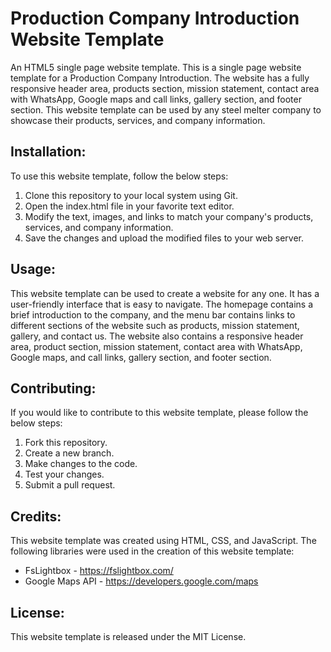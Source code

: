 # Production Company Introduction Website Template
An HTML5 single page website template. This is a single page website template for a Production Company Introduction. The website has a fully responsive header area, products section, mission statement, contact area with WhatsApp, Google maps and call links, gallery section, and footer section. This website template can be used by any steel melter company to showcase their products, services, and company information.

## Installation:
To use this website template, follow the below steps:
1. Clone this repository to your local system using Git.
2. Open the index.html file in your favorite text editor.
3. Modify the text, images, and links to match your company's products, services, and company information.
4. Save the changes and upload the modified files to your web server.

## Usage:
This website template can be used to create a website for any one. It has a user-friendly interface that is easy to navigate. The homepage contains a brief introduction to the company, and the menu bar contains links to different sections of the website such as products, mission statement, gallery, and contact us. The website also contains a responsive header area, product section, mission statement, contact area with WhatsApp, Google maps, and call links, gallery section, and footer section.

## Contributing:
If you would like to contribute to this website template, please follow the below steps:
1. Fork this repository.
2. Create a new branch.
3. Make changes to the code.
4. Test your changes.
5. Submit a pull request.

## Credits:
This website template was created using HTML, CSS, and JavaScript. The following libraries were used in the creation of this website template:
* FsLightbox - https://fslightbox.com/
* Google Maps API - https://developers.google.com/maps

## License:
This website template is released under the MIT License.
